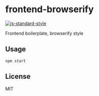 
# frontend-browserify

[![js-standard-style](https://img.shields.io/badge/code%20style-standard-brightgreen.svg?style=flat)](https://github.com/feross/standard)

Frontend boilerplate, browserify style

## Usage

`npm start`

## License

MIT
